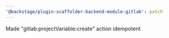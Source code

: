 ```yaml
---
'@backstage/plugin-scaffolder-backend-module-gitlab': patch
---
```


Made "gitlab:projectVariable:create" action idempotent
